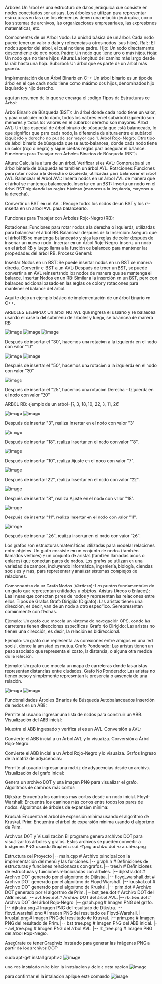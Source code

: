 Árboles
Un árbol es una estructura de datos jerárquica que consiste en nodos conectados por aristas. Los árboles se utilizan para representar estructuras en las que los elementos tienen una relación jerárquica, como los sistemas de archivos, las organizaciones empresariales, las expresiones matemáticas, etc.

Componentes de un Árbol
Nodo: La unidad básica de un árbol. Cada nodo puede tener un valor o dato y referencias a otros nodos (sus hijos).
Raíz: El nodo superior del árbol, el cual no tiene padre.
Hijo: Un nodo directamente descendiente de otro nodo.
Padre: Un nodo que tiene uno o más hijos.
Hoja: Un nodo que no tiene hijos.
Altura: La longitud del camino más largo desde la raíz hasta una hoja.
Subárbol: Un árbol que es parte de un árbol más grande.

Implementación de un Árbol Binario en C++
Un árbol binario es un tipo de árbol en el que cada nodo tiene como máximo dos hijos, denominados hijo izquierdo y hijo derecho.

aqui un resumen de lo que se encarga el codigo 
Tipos de Estructuras de Árbol:

Árbol Binario de Búsqueda (BST): Un árbol donde cada nodo tiene un valor, y para cualquier nodo dado, todos los valores en el subárbol izquierdo son menores y todos los valores en el subárbol derecho son mayores.
Árbol AVL: Un tipo especial de árbol binario de búsqueda que está balanceado, lo que significa que para cada nodo, la diferencia de altura entre el subárbol izquierdo y derecho no puede ser mayor que 1.
Árbol Rojo-Negro: Otro tipo de árbol binario de búsqueda que se auto-balancea, donde cada nodo tiene un color (rojo o negro) y sigue ciertas reglas para asegurar el balance.
Funciones para Trabajar con Árboles Binarios de Búsqueda (BST):

Altura: Calcula la altura de un árbol.
Verificar si es AVL: Comprueba si un árbol binario de búsqueda es también un árbol AVL.
Rotaciones: Funciones para rotar nodos a la derecha o izquierda, utilizadas para balancear el árbol AVL.
Balancear el Árbol AVL: Inserta nodos en un árbol AVL de manera que el árbol se mantenga balanceado.
Insertar en un BST: Inserta un nodo en el árbol BST siguiendo las reglas básicas (menores a la izquierda, mayores a la derecha).

Convertir un BST en un AVL: Recoge todos los nodos de un BST y los re-inserta en un árbol AVL para balancearlo.

Funciones para Trabajar con Árboles Rojo-Negro (RB):

Rotaciones: Funciones para rotar nodos a la derecha o izquierda, utilizadas para balancear el árbol RB.
Balancear después de la Inserción: Asegura que el árbol RB se mantenga balanceado y siga las reglas de color después de insertar un nuevo nodo.
Insertar en un Árbol Rojo-Negro: Inserta un nodo en el árbol RB y luego llama a la función de balanceo para mantener las propiedades del árbol RB.
Proceso General:

Insertar Nodos en un BST: Se puede insertar nodos en un BST de manera directa.
Convertir el BST a un AVL: Después de tener un BST, se puede convertir a un AVL reinsertando los nodos de manera que se mantenga el balance.
Insertar Nodos en un RB: Similar a la inserción en un BST, pero con balanceo adicional basado en las reglas de color y rotaciones para mantener el balance del árbol.

Aquí te dejo un ejemplo básico de implementación de un árbol binario en C++.

ARBOLES EJEMPLO: Un arbol NO AVL que ingresa el usuario y se balancea usando el case b del submenu de arboles y luego, se balancea de manera RB



![image](https://github.com/SantiagoGR06/proyectofinalestructura/assets/159094418/0a4bfc88-d263-4fb4-b5dc-eb2667359450)
![image](https://github.com/SantiagoGR06/proyectofinalestructura/assets/159094418/e96a4637-129a-4a80-8298-9b7e0bf8aeab)
![image](https://github.com/SantiagoGR06/proyectofinalestructura/assets/159094418/7a67e24b-ac7b-4d3e-aff2-3ea9a9831388)


Después de insertar el "30", hacemos una rotación a la izquierda en el nodo con valor "10"

![image](https://github.com/SantiagoGR06/proyectofinalestructura/assets/159094418/e3c26c07-1bbc-4f45-980d-1c17cf19934f)
![image](https://github.com/SantiagoGR06/proyectofinalestructura/assets/159094418/8f38199d-fc46-4ca8-98b0-acd6f34dcd99)

Después de insertar el "50", hacemos una rotación a la izquierda en el nodo con valor "30"

![image](https://github.com/SantiagoGR06/proyectofinalestructura/assets/159094418/05af9dbb-a07e-4760-845f-f42f2d33c576)

Después de insertar el "25", hacemos una rotación Derecha - Izquierda en el nodo con valor "20"


ARBOL RB: ejemplo de un arbol=[7, 3, 18, 10, 22, 8, 11, 26]

![image](https://github.com/SantiagoGR06/proyectofinalestructura/assets/159094418/1c81f951-8764-4adc-a283-5b24f76827c5)
![image](https://github.com/SantiagoGR06/proyectofinalestructura/assets/159094418/8b57ebb1-8f37-41ac-8300-a73db19f26a9)

Después de insertar "3", realiza Insertar en el nodo con valor "3"

![image](https://github.com/SantiagoGR06/proyectofinalestructura/assets/159094418/a7b46cff-30fb-4208-a5d0-7579001c1bcc)

Después de insertar "18", realiza Insertar en el nodo con valor "18".

![image](https://github.com/SantiagoGR06/proyectofinalestructura/assets/159094418/bb88db4c-ed70-4bc5-b45f-b5d95c8f5c5c)

Después de insertar "10", realiza Ajuste en el nodo con valor "7".

![image](https://github.com/SantiagoGR06/proyectofinalestructura/assets/159094418/59d448b5-e527-4cc1-8349-647ae3bfbe23)

Después de insertar !22", realiza Insertar en el nodo con valor "22".

![image](https://github.com/SantiagoGR06/proyectofinalestructura/assets/159094418/3bb8428e-8502-4889-8578-982019bc8bcd)

Después de insertar "8", realiza Ajuste en el nodo con valor "18".

![image](https://github.com/SantiagoGR06/proyectofinalestructura/assets/159094418/7df022f3-12e2-47ec-8197-98ec62fdcc01)

Después de insertar "11", realiza Insertar en el nodo con valor "11".

![image](https://github.com/SantiagoGR06/proyectofinalestructura/assets/159094418/1692379f-874c-41f9-a33c-707e1cd8d84e)

Después de insertar "26", realiza Insertar en el nodo con valor "26".

Los grafos son estructuras matemáticas utilizadas para modelar relaciones entre objetos. Un grafo consiste en un conjunto de nodos (también llamados vértices) y un conjunto de aristas (también llamadas arcos o enlaces) que conectan pares de nodos. Los grafos se utilizan en una variedad de campos, incluyendo informática, ingeniería, biología, ciencias sociales y más, para representar y analizar sistemas complejos de relaciones.

Componentes de un Grafo
Nodos (Vértices): Los puntos fundamentales de un grafo que representan entidades u objetos.
Aristas (Arcos o Enlaces): Las líneas que conectan pares de nodos y representan las relaciones entre ellos.
Tipos de Grafos
Grafo Dirigido (Digrafo): Las aristas tienen una dirección, es decir, van de un nodo a otro específico. Se representan comúnmente con flechas.

Ejemplo: Un grafo que modela un sistema de navegación GPS, donde las carreteras tienen direcciones específicas.
Grafo No Dirigido: Las aristas no tienen una dirección, es decir, la relación es bidireccional.

Ejemplo: Un grafo que representa las conexiones entre amigos en una red social, donde la amistad es mutua.
Grafo Ponderado: Las aristas tienen un peso asociado que representa el costo, la distancia, o alguna otra medida de la relación.

Ejemplo: Un grafo que modela un mapa de carreteras donde las aristas representan distancias entre ciudades.
Grafo No Ponderado: Las aristas no tienen peso y simplemente representan la presencia o ausencia de una relación.

![image](https://github.com/SantiagoGR06/proyectofinalestructura/assets/141601959/8b4c63a8-eea6-421d-92fd-aef5d199ceae)
![image](https://github.com/SantiagoGR06/proyectofinalestructura/assets/141601959/73846080-7549-4b29-8f96-1190b09f0155)


Funcionalidades
Árboles Binarios de Búsqueda Autobalanceados
Inserción de nodos en un ABB:

Permite al usuario ingresar una lista de nodos para construir un ABB.
Visualización del ABB inicial:

Muestra el ABB ingresado y verifica si es un AVL.
Conversión a AVL:

Convierte el ABB inicial a un Árbol AVL y lo visualiza.
Conversión a Árbol Rojo-Negro:

Convierte el ABB inicial a un Árbol Rojo-Negro y lo visualiza.
Grafos
Ingreso de la matriz de adyacencias:

Permite al usuario ingresar una matriz de adyacencias desde un archivo.
Visualización del grafo inicial:

Genera un archivo DOT y una imagen PNG para visualizar el grafo.
Algoritmos de caminos más cortos:

Dijkstra: Encuentra los caminos más cortos desde un nodo inicial.
Floyd-Warshall: Encuentra los caminos más cortos entre todos los pares de nodos.
Algoritmos de árboles de expansión mínima:

Kruskal: Encuentra el árbol de expansión mínima usando el algoritmo de Kruskal.
Prim: Encuentra el árbol de expansión mínima usando el algoritmo de Prim.

Archivos DOT y Visualización
El programa genera archivos DOT para visualizar los árboles y grafos. Estos archivos se pueden convertir a imágenes PNG usando Graphviz:
dot -Tpng archivo.dot -o archivo.png

Estructura del Proyecto
|-- main.cpp            # Archivo principal con la implementación del menú y las funciones.
|-- graph.h             # Definiciones de estructuras y funciones relacionadas con grafos.
|-- tree.h              # Definiciones de estructuras y funciones relacionadas con árboles.
|-- dijkstra.dot        # Archivo DOT generado por el algoritmo de Dijkstra.
|-- floyd_warshall.dot  # Archivo DOT generado por el algoritmo de Floyd-Warshall.
|-- kruskal.dot         # Archivo DOT generado por el algoritmo de Kruskal.
|-- prim.dot            # Archivo DOT generado por el algoritmo de Prim.
|-- bst_tree.dot        # Archivo DOT del ABB inicial.
|-- avl_tree.dot        # Archivo DOT del árbol AVL.
|-- rb_tree.dot         # Archivo DOT del árbol Rojo-Negro.
|-- graph.png           # Imagen PNG del grafo.
|-- dijkstra.png        # Imagen PNG del resultado de Dijkstra.
|-- floyd_warshall.png  # Imagen PNG del resultado de Floyd-Warshall.
|-- kruskal.png         # Imagen PNG del resultado de Kruskal.
|-- prim.png            # Imagen PNG del resultado de Prim.
|-- bst_tree.png        # Imagen PNG del ABB inicial.
|-- avl_tree.png        # Imagen PNG del árbol AVL.
|-- rb_tree.png         # Imagen PNG del árbol Rojo-Negro.

Asegúrate de tener Graphviz instalado para generar las imágenes PNG a partir de los archivos DOT:

sudo apt-get install graphviz
![image](https://github.com/SantiagoGR06/proyectofinalestructura/assets/141601959/eed223b6-7f5f-4202-a2a6-19142691ec10)

 una ves instalado mire bien la instalacion y dele a esta opcion
 ![image](https://github.com/SantiagoGR06/proyectofinalestructura/assets/141601959/2d6612e7-5731-4fb7-8c05-b9fdb07c0905)


para confirmar el la intalacion aplique este comando 
![image](https://github.com/SantiagoGR06/proyectofinalestructura/assets/141601959/8aa4215a-5697-45db-abc1-9153cf3a461b)







